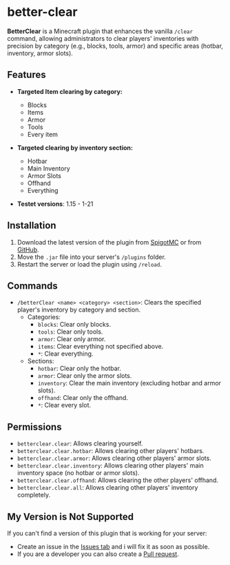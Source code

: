 # better-clear
**BetterClear** is a Minecraft plugin that enhances the vanilla `/clear` command,
allowing administrators to clear players' inventories with precision by category
(e.g., blocks, tools, armor) and specific areas (hotbar, inventory, armor slots).

## Features

- **Targeted Item clearing by category:**
    - Blocks
    - Items
    - Armor
    - Tools
    - Every item

- **Targeted clearing by inventory section:**
    - Hotbar
    - Main Inventory
    - Armor Slots
    - Offhand
    - Everything  
- **Testet versions**: 1.15 - 1-21

## Installation

1. Download the latest version of the plugin from [SpigotMC]() or from [GitHub](https://github.com/AwayAllay/better-clear/releases).
2. Move the `.jar` file into your server's `/plugins` folder.
3. Restart the server or load the plugin using `/reload`.

## Commands

- `/betterClear <name> <category> <section>`: Clears the specified player's inventory by category and section.  
    - Categories:
        - `blocks`: Clear only blocks.
        - `tools`: Clear only tools.
        - `armor`: Clear only armor.
        - `items`: Clear everything not specified above.
        - `*`: Clear everything.
    - Sections:
        - `hotbar`: Clear only the hotbar.
        - `armor`: Clear only the armor slots.
        - `inventory`: Clear the main inventory (excluding hotbar and armor slots).
        - `offhand`: Clear only the offhand.
        - `*`: Clear every slot.

## Permissions

- `betterclear.clear`: Allows clearing yourself.
- `betterclear.clear.hotbar`: Allows clearing other players' hotbars.
- `betterclear.clear.armor`: Allows clearing other players' armor slots.
- `betterclear.clear.inventory`: Allows clearing other players' main inventory space (no hotbar or armor slots).
- `betterclear.clear.offhand`: Allows clearing the other players' offhand.
- `betterclear.clear.all`: Allows clearing other players' inventory completely.

## My Version is Not Supported

If you can't find a version of this plugin that is working for your server:


- Create an issue in the [Issues tab](https://github.com/AwayAllay/better-clear/issues) and i will fix it as soon as possible.
- If you are a developer you can also create a [Pull request](https://github.com/AwayAllay/better-clear/pulls).
